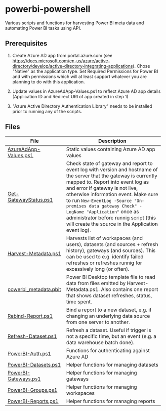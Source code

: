 # powerbi-powershell
Various scripts and functions for harvesting Power BI meta data and automating Power BI tasks using API.

## Prerequisites

1. Create Azure AD app from portal.azure.com (see https://docs.microsoft.com/en-us/azure/active-directory/develop/active-directory-integrating-applications). Chose "Native" as the application type. Set Required Permissions for Power BI and with permissions which will at least support whatever you are planning to do with this application.

2. Update values in AzureAdApp-Values.ps1 to reflect Azure AD app details (Application ID and Redirect URI of app created in step 1)

3. "Azure Active Directory Authentication Library" needs to be installed prior to running any of the scripts.

## Files
| **File** | **Description**|
|---|---|
|[AzureAdApp-Values.ps1](https://github.com/martinskeem/powerbi-powershell/blob/master/AzureAdApp-Values.ps1)|Static values containing Azure AD app values|
|[Get-GatewayStatus.ps1](https://github.com/martinskeem/powerbi-powershell/blob/master/Get-GatewayStatus.ps1)|Check state of gateway and report to event log with version and hostname of the server that the gateway is currently mapped to. Report into event log as and error if gateway is not live, otherwise information event. Make sure to run `New-EventLog -Source "On-premises data gateway Check" -LogName "Application"` once as administrator before runnig script (this will create the source in the Application event log).|
|[Harvest-Metadata.ps1](https://github.com/martinskeem/powerbi-powershell/blob/master/Harvest-Metadata.ps1)|Harvests list of workspaces (and users), datasets (and sources + refresh history), gateways (and sources). This can be used to e.g. identify failed refreshes or refreshes runnig for excessively long (or often).|
|[powerbi_metadata.pbit](https://github.com/martinskeem/powerbi-powershell/blob/master/powerbi_metadata.pbit)|Power BI Desktop template file to read data from files emitted by Harvest-Metadata.ps1. Also contains one report that shows dataset refreshes, status, time spent.|
|[Rebind-Report.ps1](https://github.com/martinskeem/powerbi-powershell/blob/master/Rebind-Report.ps1)|Bind a report to a new dataset, e.g. if changing an underlying data source from one server to another.|
|[Refresh-Dataset.ps1](https://github.com/martinskeem/powerbi-powershell/blob/master/Refresh-Dataset.ps1)|Refresh a dataset. Useful if trigger is not a specific time, but an event (e.g. a data warehouse batch done).|
|[PowerBI-Auth.ps1](https://github.com/martinskeem/powerbi-powershell/blob/master/PowerBI-Auth.ps1)|Functions for authenticating against Azure AD|
|[PowerBI-Datasets.ps1](https://github.com/martinskeem/powerbi-powershell/blob/master/PowerBI-Datasets.ps1)|Helper functions for managing datasets|
|[PowerBI-Gateways.ps1](https://github.com/martinskeem/powerbi-powershell/blob/master/PowerBI-Gateways.ps1)|Helper functions for managing gateways|
|[PowerBI-Groups.ps1](https://github.com/martinskeem/powerbi-powershell/blob/master/PowerBI-Groups.ps1)|Helper functions for managing workspaces|
|[PowerBI-Reports.ps1](https://github.com/martinskeem/powerbi-powershell/blob/master/PowerBI-Reports.ps1)|Helper functions for managing reports|
